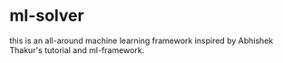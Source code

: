 # ml-solver
this is an all-around machine learning framework inspired by Abhishek Thakur's tutorial and ml-framework.

